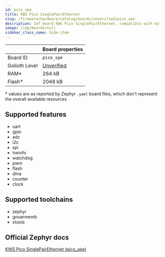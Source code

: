 ```yaml
---
id: pico_spe
title: KWS Pico SinglePairEthernet
slug: /firmware/hardware/catalog/boards/unverified/pico_spe
description: IoT board KWS Pico SinglePairEthernet, compatible with Golioth at unverified level.
image: /img/boards/null
sidebar_class_name: hide-item
---
```


[//]: # (This is an auto-generated file, do not edit! Changes to it will be lost upon re-generation)



|                | Board properties     |
| -------------  | -------------------- |
| Board ID       | `pico_spe` |
| Golioth Level  | [Unverified](/firmware/hardware#unverified-boards) |
| RAM*           | 264 kB |
| Flash*         | 2048 kB |

\* values are as reported by Zephyr `.yaml` board files, which don't represent the overall available resources



## Supported features

* uart
* gpio
* adc
* i2c
* spi
* hwinfo
* watchdog
* pwm
* flash
* dma
* counter
* clock

## Supported toolchains

* zephyr
* gnuarmemb
* xtools

## Official Zephyr docs

[KWS Pico SinglePairEthernet (pico_spe)](https://docs.zephyrproject.org/latest/boards/kws/pico_spe/doc/index.html)
